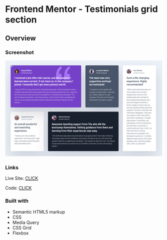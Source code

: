 # Frontend Mentor - Testimonials grid section

## Overview

### Screenshot

![solution](https://github.com/patrick-selin/Testimonials-grid-section/blob/main/images/Testimonials%20Grid%20Section%20solution.png)

### Links

 Live Site: [CLICK](https://patrick-selin.github.io/Testimonials-grid-section/)

 Code: [CLICK](https://github.com/patrick-selin/Testimonials-grid-section)

### Built with

- Semantic HTML5 markup
- CSS
- Media Query
- CSS Grid
- Flexbox